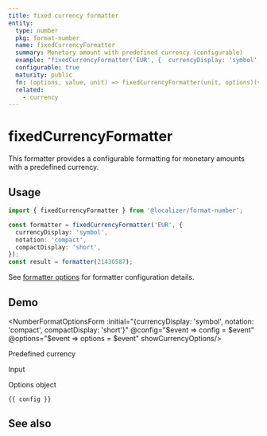 ```yaml
---
title: fixed currency formatter
entity:
  type: number
  pkg: format-number
  name: fixedCurrencyFormatter
  summary: Monetary amount with predefined currency (configurable)
  example: "fixedCurrencyFormatter('EUR', {  currencyDisplay: 'symbol',  notation: 'compact',  compactDisplay: 'short'})(21436587)"
  configurable: true
  maturity: public
  fn: (options, value, unit) => fixedCurrencyFormatter(unit, options)(value)
  related:
    - currency
---
```


# fixedCurrencyFormatter <Package name="format-number"/>

This formatter provides a configurable formatting for monetary amounts with a predefined currency.

## Usage

```typescript twoslash
import { fixedCurrencyFormatter } from '@localizer/format-number';

const formatter = fixedCurrencyFormatter('EUR', {
  currencyDisplay: 'symbol',
  notation: 'compact',
  compactDisplay: 'short',
});
const result = formatter(21436587);
```

See [formatter options](./options/index.md) for formatter configuration details.

## Demo

<script setup>
  import { ref, computed, watch } from 'vue';
  import { NForm, NFormItem } from 'naive-ui/es/form';
  import { NInputNumber } from 'naive-ui/es/input-number';
  import { NSelect } from 'naive-ui/es/select';
  import { NDivider } from 'naive-ui/es/divider';
  import { NCollapse, NCollapseItem } from 'naive-ui/es/collapse';
  import NumberFormatOptionsForm from './NumberFormatOptionsForm.vue';
  import { currencyName } from '@localizer/format';

  const value = ref(21436587);
  const config = ref();
  const options = ref({});

  const unit = ref('EUR');

  const unitOptions = Intl.supportedValuesOf('currency').map(currency => ({label: `${currency} - ${currencyName(currency).localize('en-US')}`, value: currency}));

</script>

<EntityDemo :args="[options, value, unit]">

<NumberFormatOptionsForm :initial="{currencyDisplay: 'symbol', notation: 'compact', compactDisplay: 'short'}" @config="$event => config = $event" @options="$event => options = $event" showCurrencyOptions/>

<NDivider title-placement="left">Predefined currency</NDivider>
<NFormItem label="Currency"><NSelect filterable v-model:value="unit" :options="unitOptions"/></NFormItem>

<NDivider title-placement="left">Input</NDivider>
<NFormItem label="Value"><NInputNumber clearable v-model:value="value" /></NFormItem>

<NDivider title-placement="left">Options object</NDivider>

```-vue
{{ config }}
```

</EntityDemo>

## See also

<Entities />
